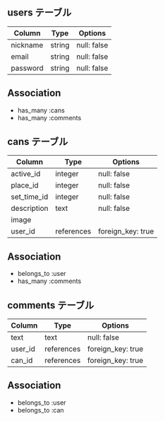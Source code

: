 


## users テーブル

| Column   | Type   | Options     |
| -------- | ------ | ----------- |
| nickname | string | null: false |
| email    | string | null: false |
| password | string | null: false |

## Association
- has_many :cans
- has_many :comments


## cans テーブル
| Column      | Type       | Options           |
| ----------- | ---------- | ----------------- |
| active_id   | integer    | null: false       |
| place_id    | integer    | null: false       |
| set_time_id | integer    | null: false       |
| description | text       | null: false       |
| image       |            |                   |
| user_id     | references | foreign_key: true |

## Association
- belongs_to :user
- has_many :comments


## comments テーブル

| Column  | Type       | Options           |
| ------- | ---------- | ----------------- |
| text    | text       | null: false       |
| user_id | references | foreign_key: true |
| can_id  | references | foreign_key: true |

## Association
- belongs_to :user
- belongs_to :can
